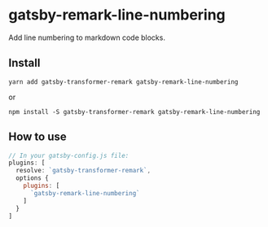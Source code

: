 # gatsby-remark-line-numbering

Add line numbering to markdown code blocks.

## Install

`yarn add gatsby-transformer-remark gatsby-remark-line-numbering`

or

`npm install -S gatsby-transformer-remark gatsby-remark-line-numbering`

## How to use

```javascript
// In your gatsby-config.js file:
plugins: [
  resolve: `gatsby-transformer-remark`,
  options {
    plugins: [
      `gatsby-remark-line-numbering`
    ]
  }
]
